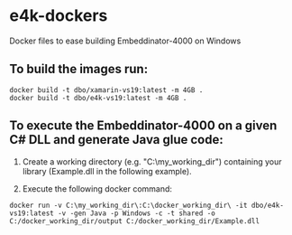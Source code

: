 # e4k-dockers
Docker files to ease building Embeddinator-4000 on Windows

## To build the images run:

```
docker build -t dbo/xamarin-vs19:latest -m 4GB .
docker build -t dbo/e4k-vs19:latest -m 4GB .
```

## To execute the Embeddinator-4000 on a given C# DLL and generate Java glue code:

1. Create a working directory (e.g. "C:\my_working_dir\") containing your library (Example.dll in the following example).

2. Execute the following docker command:

```
docker run -v C:\my_working_dir\:C:\docker_working_dir\ -it dbo/e4k-vs19:latest -v -gen Java -p Windows -c -t shared -o C:/docker_working_dir/output C:/docker_working_dir/Example.dll
```
